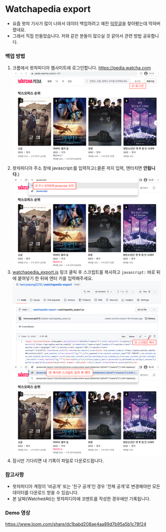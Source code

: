 # Watchapedia export
- 요즘 왓챠 기사가 많이 나와서 데이터 백업하려고 예전 [익무글](https://extmovie.com/movietalk/37623288)을 찾아봤는데 막혀버렸네요.
- 그래서 직접 만들었습니다. 저와 같은 분들이 많으실 것 같아서 관련 방법 공유합니다.

### 백업 방법
1. 크롬에서 왓챠피디아 웹사이트에 로그인합니다. https://pedia.watcha.com
    <img width="650" src="https://raw.githubusercontent.com/erinyskim/watchapedia-export/main/img/export_001.png">
2. 왓챠피디아 주소 창에 javascript:를 입력하고(:콜론 까지 입력, 엔터치면 **안됩니다**.)
    <img width="650" src="https://raw.githubusercontent.com/erinyskim/watchapedia-export/main/img/export_002.png">
3. [watchapedia_export.js](https://github.com/erinyskim/watchapedia-export/blob/main/watchapedia_export.js) 링크 클릭 후 스크립트를 복사하고 `javascript:` 바로 뒤에 붙여넣기 한 뒤에 엔터 키를 입력해주세요.
    <img width="650" src="https://raw.githubusercontent.com/erinyskim/watchapedia-export/main/img/export_003.png">
    <img width="650" src="https://raw.githubusercontent.com/erinyskim/watchapedia-export/main/img/export_004.png">
4. 잠시만 기다리면 내 기록이 파일로 다운로드됩니다. 

### 참고사항
- 왓챠피디아 계정이 '비공개' 또는 '친구 공개'인 경우 '전체 공개'로 변경해야만 모든 데이터를 다운로드 받을 수 있습니다.
- 본 날짜(WatchedAt)는 왓챠피디아에 코멘트를 작성한 경우에만 기록됩니다.

### Demo 영상
https://www.loom.com/share/dc1babd208ae4aa89d7b95a5b1c78f24
